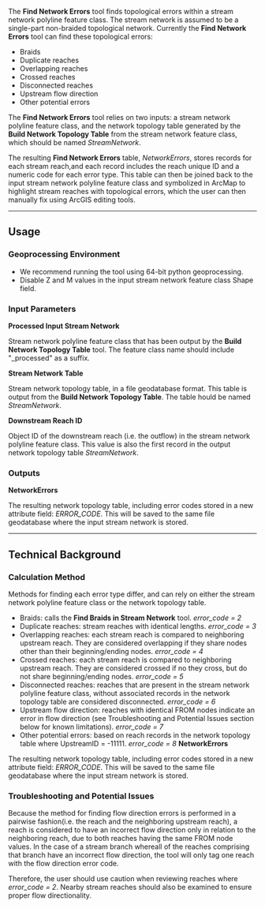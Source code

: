 The **Find Network Errors** tool finds topological errors within a stream
network polyline feature class. The stream network  is assumed to be a single-part non-braided topological network. Currently the  **Find Network Errors** tool can find these topological errors:

* Braids
* Duplicate reaches
* Overlapping reaches 
* Crossed reaches
* Disconnected reaches
* Upstream flow direction
* Other potential errors

The **Find Network Errors** tool relies on two inputs: a stream network polyline
 feature class, and the network topology table generated by the **Build Network 
 Topology Table** from the stream network feature class, which should be named
 _StreamNetwork_.

The resulting **Find Network Errors** table, _NetworkErrors_, stores records for 
each stream reach,and each record includes the reach unique ID and a numeric code 
for each error type. This table can then be joined back to the input stream network polyline feature class and symbolized in ArcMap to highlight stream reaches with topological errors, which the user can then manually fix using ArcGIS editing tools.

_______________________________________________________________
## Usage

### Geoprocessing Environment

* We recommend running the tool using 64-bit python geoprocessing.
* Disable Z and M values in the input stream network feature class Shape field.

### Input Parameters

**Processed Input Stream Network**

Stream network polyline feature class that has been output by the **Build Network
Topology Table** tool. The feature class name should include "_processed" as a
suffix. 

**Stream Network Table**

Stream network topology table, in a file geodatabase format. This table is output from the **Build Network Topology Table**. The table hould be named _StreamNetwork_.

**Downstream Reach ID**

Object ID of the downstream reach (i.e. the outflow) in the stream network polyline feature class. This value is also the first record in the output network topology table _StreamNetwork_.

### Outputs

**NetworkErrors**

The resulting network topology table, including error codes stored in a new attribute field: *ERROR_CODE*. This will be saved to the same file geodatabase where the input stream network is stored.

_______________________________________________________________
## Technical Background

### Calculation Method

Methods for finding each error type differ, and can rely on either the stream
network polyline feature class or the network topology table. 

* Braids: calls the **Find Braids in Stream Network** tool. *error_code = 2*
* Duplicate reaches: stream reaches with identical lengths. *error_code = 3*
* Overlapping reaches: each stream reach is compared to neighboring upstream reach. They are considered overlapping if they share nodes other than their beginning/ending nodes. *error_code = 4*
* Crossed reaches: each stream reach is compared to neighboring upstream reach. They are considered crossed if no they cross, but do not share beginning/ending nodes. *error_code = 5*
* Disconnected reaches: reaches that are present in the stream network polyline feature class, without associated records in the network topology table are considered disconnected. *error_code = 6*
* Upstream flow direction: reaches with identical FROM nodes indicate an error in flow direction (see Troubleshooting and Potential Issues section below for known limitations). *error_code = 7*
* Other potential errors: based on reach records in the network topology table where UpstreamID = -11111. *error_code = 8*
**NetworkErrors**

The resulting network topology table, including error codes stored in a new attribute field: *ERROR_CODE*. This will be saved to the same file geodatabase where the input stream network is stored.

### Troubleshooting and Potential Issues

Because the method for finding flow direction errors is performed in a pairwise fashion(i.e. the reach and the neighboring upstream reach), a reach is considered to have an incorrect flow direction only in relation to the neighboring reach, due to both reaches having the same FROM node values. In the case of a stream branch whereall of the reaches comprising that branch have an incorrect flow direction, the tool will only tag one reach with the flow direction error code.

Therefore, the user should use caution when reviewing reaches where *error_code = 2*. Nearby stream reaches should also be examined to ensure proper flow directionality.